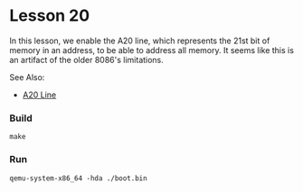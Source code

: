 # Lesson 20

In this lesson, we enable the A20 line, which represents the 21st bit of memory in an address, to be able to address all memory. It seems like this is an artifact of the older 8086's limitations.

See Also:
- [A20 Line](https://wiki.osdev.org/A20_Line)

### Build

```shell
make
```

### Run

```shell
qemu-system-x86_64 -hda ./boot.bin
```
